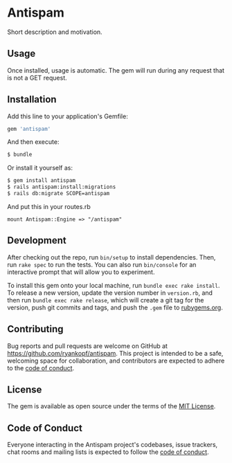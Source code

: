 # Antispam
Short description and motivation.

## Usage

Once installed, usage is automatic. The gem will run during any request that is not a GET request.

## Installation
Add this line to your application's Gemfile:

```ruby
gem 'antispam'
```

And then execute:
```bash
$ bundle
```

Or install it yourself as:
```bash
$ gem install antispam
$ rails antispam:install:migrations
$ rails db:migrate SCOPE=antispam
```
And put this in your routes.rb
```
mount Antispam::Engine => "/antispam"
```

## Development

After checking out the repo, run `bin/setup` to install dependencies. Then, run `rake spec` to run the tests. You can also run `bin/console` for an interactive prompt that will allow you to experiment.

To install this gem onto your local machine, run `bundle exec rake install`. To release a new version, update the version number in `version.rb`, and then run `bundle exec rake release`, which will create a git tag for the version, push git commits and tags, and push the `.gem` file to [rubygems.org](https://rubygems.org).

## Contributing

Bug reports and pull requests are welcome on GitHub at https://github.com/ryankopf/antispam. This project is intended to be a safe, welcoming space for collaboration, and contributors are expected to adhere to the [code of conduct](https://github.com/[USERNAME]/antispam/blob/master/CODE_OF_CONDUCT.md).

## License
The gem is available as open source under the terms of the [MIT License](https://opensource.org/licenses/MIT).

## Code of Conduct

Everyone interacting in the Antispam project's codebases, issue trackers, chat rooms and mailing lists is expected to follow the [code of conduct](https://github.com/ryankopf/antispam/blob/master/CODE_OF_CONDUCT.md).
